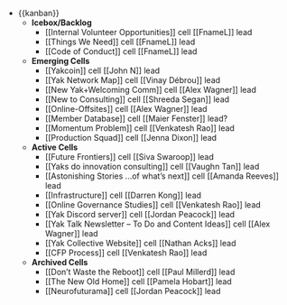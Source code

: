 - {{kanban}}
    - **Icebox/Backlog**
        - [[Internal Volunteer Opportunities]] cell
[[FnameL]] lead
        - [[Things We Need]] cell
[[FnameL]] lead
        - [[Code of Conduct]] cell
[[FnameL]] lead
    - **Emerging Cells**
        - [[Yakcoin]] cell
[[John N]] lead
        - [[Yak Network Map]] cell
[[Vinay Débrou]] lead
        - [[New Yak+Welcoming Comm]] cell
[[Alex Wagner]] lead
        - [[New to Consulting]] cell
[[Shreeda Segan]] lead
        - [[Online-Offsites]] cell
[[Alex Wagner]] lead
        - [[Member Database]]  cell
[[Maier Fenster]] lead? 
        - [[Momentum Problem]] cell
[[Venkatesh Rao]] lead
        - [[Production Squad]] cell
[[Jenna Dixon]] lead
    - **Active Cells**
        - [[Future Frontiers]] cell
[[Siva Swaroop]] lead
        - [[Yaks do innovation consulting]] cell
[[Vaughn Tan]] lead
        - [[Astonishing Stories
...of what’s next]] cell
[[Amanda Reeves]] lead
        - [[Infrastructure]] cell 
[[Darren Kong]] lead
        - [[Online Governance Studies]] cell
[[Venkatesh Rao]] lead
        - [[Yak Discord server]] cell
[[Jordan Peacock]]  lead
        - [[Yak Talk Newsletter – To Do and Content Ideas]] cell
[[Alex Wagner]] lead
        - [[Yak Collective Website]] cell
[[Nathan Acks]] lead
        - [[CFP Process]] cell
[[Venkatesh Rao]] lead
    - **Archived Cells**
        - [[Don’t Waste the Reboot]] cell 
[[Paul Millerd]] lead
        - [[The New Old Home]] cell
[[Pamela Hobart]] lead
        - [[Neurofuturama]] cell
[[Jordan Peacock]] lead
